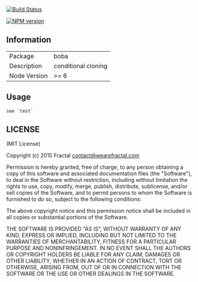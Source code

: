 [![Build Status](https://travis-ci.org/gentryjs/boba.png?branch=master)](https://travis-ci.org/gentryjs/boba)

[![NPM version](https://badge.fury.io/js/gentry-boba.png)](http://badge.fury.io/js/gentry-boba)

## Information

<table>
  <tr>
    <td>Package</td><td>boba</td>
  </tr>
  <tr>
    <td>Description</td>
    <td>conditional cloning</td>
  </tr>
  <tr>
<td>Node Version</td>
<td>>= 6</td>
</tr>
</table>

## Usage

```coffee-script
see `test`
```

## LICENSE

(MIT License)

Copyright (c) 2015 Fractal <contact@wearefractal.com>

Permission is hereby granted, free of charge, to any person obtaining
a copy of this software and associated documentation files (the
"Software"), to deal in the Software without restriction, including
without limitation the rights to use, copy, modify, merge, publish,
distribute, sublicense, and/or sell copies of the Software, and to
permit persons to whom the Software is furnished to do so, subject to
the following conditions:

The above copyright notice and this permission notice shall be
included in all copies or substantial portions of the Software.

THE SOFTWARE IS PROVIDED "AS IS", WITHOUT WARRANTY OF ANY KIND,
EXPRESS OR IMPLIED, INCLUDING BUT NOT LIMITED TO THE WARRANTIES OF
MERCHANTABILITY, FITNESS FOR A PARTICULAR PURPOSE AND
NONINFRINGEMENT. IN NO EVENT SHALL THE AUTHORS OR COPYRIGHT HOLDERS BE
LIABLE FOR ANY CLAIM, DAMAGES OR OTHER LIABILITY, WHETHER IN AN ACTION
OF CONTRACT, TORT OR OTHERWISE, ARISING FROM, OUT OF OR IN CONNECTION
WITH THE SOFTWARE OR THE USE OR OTHER DEALINGS IN THE SOFTWARE.
